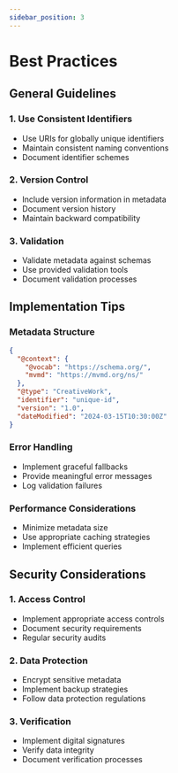 ```yaml
---
sidebar_position: 3
---
```


# Best Practices

## General Guidelines

### 1. Use Consistent Identifiers
- Use URIs for globally unique identifiers
- Maintain consistent naming conventions
- Document identifier schemes

### 2. Version Control
- Include version information in metadata
- Document version history
- Maintain backward compatibility

### 3. Validation
- Validate metadata against schemas
- Use provided validation tools
- Document validation processes

## Implementation Tips

### Metadata Structure
```json
{
  "@context": {
    "@vocab": "https://schema.org/",
    "mvmd": "https://mvmd.org/ns/"
  },
  "@type": "CreativeWork",
  "identifier": "unique-id",
  "version": "1.0",
  "dateModified": "2024-03-15T10:30:00Z"
}
```

### Error Handling
- Implement graceful fallbacks
- Provide meaningful error messages
- Log validation failures

### Performance Considerations
- Minimize metadata size
- Use appropriate caching strategies
- Implement efficient queries

## Security Considerations

### 1. Access Control
- Implement appropriate access controls
- Document security requirements
- Regular security audits

### 2. Data Protection
- Encrypt sensitive metadata
- Implement backup strategies
- Follow data protection regulations

### 3. Verification
- Implement digital signatures
- Verify data integrity
- Document verification processes
